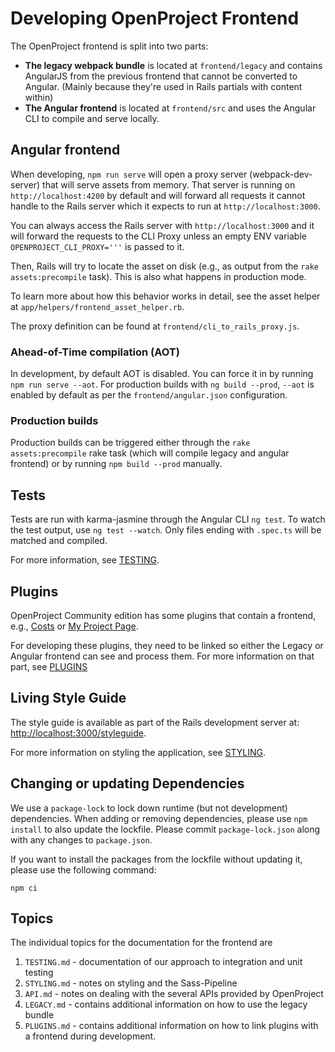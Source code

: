 # Developing OpenProject Frontend

The OpenProject frontend is split into two parts:

- **The legacy webpack bundle** is located at `frontend/legacy` and contains AngularJS
from the previous frontend that cannot be converted to Angular. (Mainly because they're used in Rails partials with content within)
- **The Angular frontend** is located at `frontend/src` and uses the Angular CLI to compile and serve locally.


## Angular frontend

When developing, `npm run serve` will open a proxy server (webpack-dev-server) that will serve assets from memory.
That server is running on `http://localhost:4200` by default and will forward all requests it cannot handle to the Rails server
which it expects to run at `http://localhost:3000`.

You can always access the Rails server with `http://localhost:3000`
and it will forward the requests to the CLI Proxy unless an empty ENV variable `OPENPROJECT_CLI_PROXY='''` is passed to it.

Then, Rails will try to locate the asset on disk (e.g., as output from the `rake assets:precompile` task).
This is also what happens in production mode.

To learn more about how this behavior works in detail, see the asset helper at `app/helpers/frontend_asset_helper.rb`.

The proxy definition can be found at `frontend/cli_to_rails_proxy.js`.

### Ahead-of-Time compilation (AOT)

In development, by default AOT is disabled. You can force it in by running `npm run serve --aot`.
For production builds with `ng build --prod`, `--aot` is enabled by default as per the `frontend/angular.json` configuration.

### Production builds

Production builds can be triggered either through the `rake assets:precompile` rake task (which will compile legacy and angular frontend)
or by running `npm build --prod` manually.

## Tests

Tests are run with karma-jasmine through the Angular CLI `ng test`. To watch the test output, use `ng test --watch`.
Only files ending with `.spec.ts` will be matched and compiled.

For more information, see [TESTING](./TESTING.md).

## Plugins

OpenProject Community edition has some plugins that contain a frontend,
e.g., [Costs](https://github.com/finnlabs/openproject-costs/)
or [My Project Page](https://github.com/finnlabs/openproject-my_project_page/).

For developing these plugins, they need to be linked so either the Legacy or Angular frontend can see and process them.
For more information on that part, see [PLUGINS](./PLUGINS.md)



## Living Style Guide

The style guide is available as part of the Rails development server at: <http://localhost:3000/styleguide>.

For more information on styling the application, see [STYLING](./STYLING.md).

## Changing or updating Dependencies

We use a `package-lock` to lock down runtime (but not development)
dependencies. When adding or removing dependencies, please use `npm install` to also update the lockfile.
Please commit `package-lock.json` along with any changes to `package.json`.

If you want to install the packages from the lockfile without updating it, please use the following command:

```
npm ci
```

## Topics

The individual topics for the documentation for the frontend are

1. `TESTING.md` - documentation of our approach to integration and unit testing
2. `STYLING.md` - notes on styling and the Sass-Pipeline
3. `API.md` - notes on dealing with the several APIs provided by OpenProject
4. `LEGACY.md` - contains additional information on how to use the legacy bundle
5. `PLUGINS.md` - contains additional information on how to link plugins with a frontend during development.
